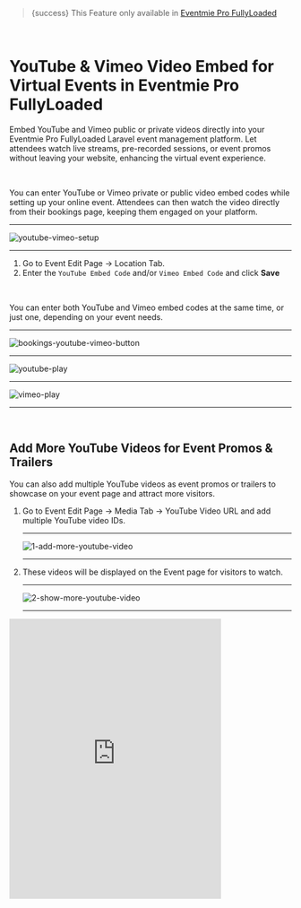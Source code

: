 <!--
Meta Description: Learn how to embed YouTube and Vimeo videos in Eventmie Pro FullyLoaded. Step-by-step guide for adding public and private video streams to virtual events, enhancing attendee experience with seamless video integration in your Laravel event management platform.
Meta Keywords: YouTube embed, Vimeo embed, Eventmie Pro FullyLoaded, virtual events, video streaming, Laravel video integration, event video, private video, public video, online events, Classiebit
-->
> {success} This Feature only available in [Eventmie Pro FullyLoaded](https://classiebit.com/eventmie-pro-fullyloaded)

<br>

# YouTube & Vimeo Video Embed for Virtual Events in Eventmie Pro FullyLoaded

Embed YouTube and Vimeo public or private videos directly into your Eventmie Pro FullyLoaded Laravel event management platform. Let attendees watch live streams, pre-recorded sessions, or event promos without leaving your website, enhancing the virtual event experience.

<br>

You can enter YouTube or Vimeo private or public video embed codes while setting up your online event. Attendees can then watch the video directly from their bookings page, keeping them engaged on your platform.

---

![youtube-vimeo-setup](/images/v2/EventmieProFullyLoadedV2.0/youtube-vimeo-setup.webp "youtube-vimeo-setup")

---

1. Go to Event Edit Page -> Location Tab.
2. Enter the `YouTube Embed Code` and/or `Vimeo Embed Code` and click **Save**

<br>

You can enter both YouTube and Vimeo embed codes at the same time, or just one, depending on your event needs.

---

![bookings-youtube-vimeo-button](/images/v2/EventmieProFullyLoadedV2.0/7.bookings-youtube-vimeo-button.webp "bookings-youtube-vimeo-button")

---

![youtube-play](/images/fullyloaded/youtube-play.webp "youtube-play")

---

![vimeo-play](/images/fullyloaded/vimeo-play.webp "vimeo-play")

---

<br>

## Add More YouTube Videos for Event Promos & Trailers

You can also add multiple YouTube videos as event promos or trailers to showcase on your event page and attract more visitors.

1. Go to Event Edit Page -> Media Tab -> YouTube Video URL and add multiple YouTube video IDs.

    ***

    ![1-add-more-youtube-video](/images/v2/EventmieProFullyLoadedV2.0/8.1-add-more-youtube-video.webp "1-add-more-youtube-video")

    ***

2. These videos will be displayed on the Event page for visitors to watch.

    ***

    ![2-show-more-youtube-video](/images/v2/EventmieProFullyLoadedV2.0/9.2-show-more-youtube-video.webp "2-show-more-youtube-video")

    ***

<iframe width="75%" height="500" src="https://www.youtube.com/embed/26utTYbk9SU?si=REhUIU65gdZJdOWA" title="YouTube video player" frameborder="0" allow="accelerometer; autoplay; clipboard-write; encrypted-media; gyroscope; picture-in-picture; web-share" referrerpolicy="strict-origin-when-cross-origin" allowfullscreen></iframe>
